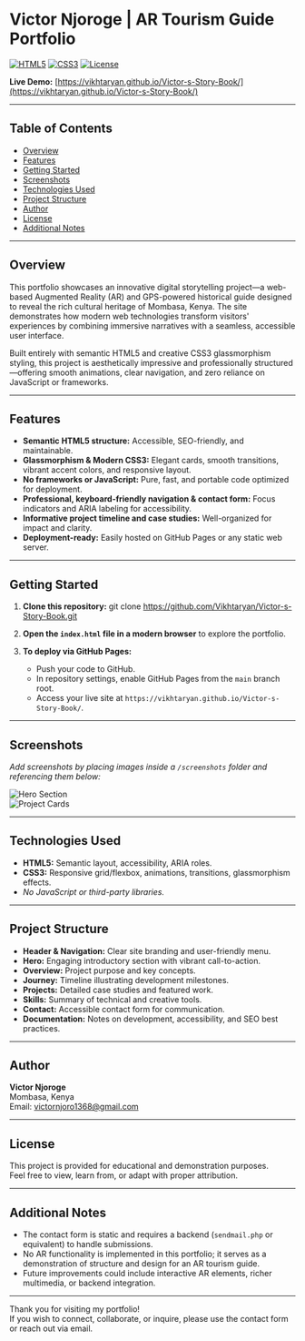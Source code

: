 # Victor Njoroge | AR Tourism Guide Portfolio

[![HTML5](https://img.shields.io/badge/HTML5-%23E34F26.svg?&logo=html5&logoColor=white)](https://developer.mozilla.org/en-US/docs/Web/Guide/HTML/HTML5)
[![CSS3](https://img.shields.io/badge/CSS3-%231572B6.svg?&logo=css3&logoColor=white)](https://developer.mozilla.org/en-US/docs/Web/CSS)
[![License](https://img.shields.io/badge/License-Educational-blue)]()

**Live Demo:** [https://vikhtaryan.github.io/Victor-s-Story-Book/](https://vikhtaryan.github.io/Victor-s-Story-Book/)

---

## Table of Contents

- [Overview](#overview)
- [Features](#features)
- [Getting Started](#getting-started)
- [Screenshots](#screenshots)
- [Technologies Used](#technologies-used)
- [Project Structure](#project-structure)
- [Author](#author)
- [License](#license)
- [Additional Notes](#additional-notes)

---

## Overview

This portfolio showcases an innovative digital storytelling project—a web-based Augmented Reality (AR) and GPS-powered historical guide designed to reveal the rich cultural heritage of Mombasa, Kenya. The site demonstrates how modern web technologies transform visitors' experiences by combining immersive narratives with a seamless, accessible user interface.

Built entirely with semantic HTML5 and creative CSS3 glassmorphism styling, this project is aesthetically impressive and professionally structured—offering smooth animations, clear navigation, and zero reliance on JavaScript or frameworks.

---

## Features

- **Semantic HTML5 structure:** Accessible, SEO-friendly, and maintainable.
- **Glassmorphism & Modern CSS3:** Elegant cards, smooth transitions, vibrant accent colors, and responsive layout.
- **No frameworks or JavaScript:** Pure, fast, and portable code optimized for deployment.
- **Professional, keyboard-friendly navigation & contact form:** Focus indicators and ARIA labeling for accessibility.
- **Informative project timeline and case studies:** Well-organized for impact and clarity.
- **Deployment-ready:** Easily hosted on GitHub Pages or any static web server.

---

## Getting Started

1. **Clone this repository:**
git clone https://github.com/Vikhtaryan/Victor-s-Story-Book.git


2. **Open the `index.html` file in a modern browser** to explore the portfolio.

3. **To deploy via GitHub Pages:**
   - Push your code to GitHub.
   - In repository settings, enable GitHub Pages from the `main` branch root.
   - Access your live site at `https://vikhtaryan.github.io/Victor-s-Story-Book/`.

---

## Screenshots

*Add screenshots by placing images inside a `/screenshots` folder and referencing them below:*

![Hero Section](./screenshots/hero-section.png)  
![Project Cards](./screenshots/projects-grid.png)

---

## Technologies Used

- **HTML5:** Semantic layout, accessibility, ARIA roles.
- **CSS3:** Responsive grid/flexbox, animations, transitions, glassmorphism effects.
- *No JavaScript or third-party libraries.*

---

## Project Structure

- **Header & Navigation:** Clear site branding and user-friendly menu.
- **Hero:** Engaging introductory section with vibrant call-to-action.
- **Overview:** Project purpose and key concepts.
- **Journey:** Timeline illustrating development milestones.
- **Projects:** Detailed case studies and featured work.
- **Skills:** Summary of technical and creative tools.
- **Contact:** Accessible contact form for communication.
- **Documentation:** Notes on development, accessibility, and SEO best practices.

---

## Author

**Victor Njoroge**  
Mombasa, Kenya  
Email: victornjoro1368@gmail.com  

---

## License

This project is provided for educational and demonstration purposes.  
Feel free to view, learn from, or adapt with proper attribution.

---

## Additional Notes

- The contact form is static and requires a backend (`sendmail.php` or equivalent) to handle submissions.  
- No AR functionality is implemented in this portfolio; it serves as a demonstration of structure and design for an AR tourism guide.  
- Future improvements could include interactive AR elements, richer multimedia, or backend integration.

---

Thank you for visiting my portfolio!  
If you wish to connect, collaborate, or inquire, please use the contact form or reach out via email.
